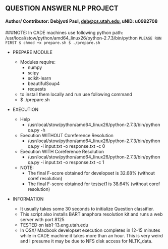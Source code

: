 ## QUESTION ANSWER NLP PROJECT
#### Author/ Contributor: Debjyoti Paul, deb@cs.utah.edu, uNID: u0992708
###NOTE: In CADE machines use following python path: /usr/local/stow/python/amd64_linux26/python-2.7.3/bin/python
`PLEASE RUN FIRST
$ chmod +x prepare.sh
$ ./prepare.sh
`

- PREPARE MODULE
    - Modules require:
        - numpy
        - scipy
        - scikit-learn
        - beautifulSoup4
        - requests
    - to install them locally and run use following command
    - $ ./prepare.sh
    
- EXECUTION
    -  Help 
		- /usr/local/stow/python/amd64_linux26/python-2.7.3/bin/python qa.py -h
	- Execution WITHOUT Coreference Resolution 
		- /usr/local/stow/python/amd64_linux26/python-2.7.3/bin/python qa.py -i input.txt -o response.txt -c 0
    - Execution WITH Coreference Resolution
		- /usr/local/stow/python/amd64_linux26/python-2.7.3/bin/python qa.py -i input.txt -o response.txt -c 1
    - NOTE: 
        - The final F-score obtained for developset is 32.68% (without coref resolution)
        - The final F-score obtained for testset1 is 38.64% (without coref resolution)
    
- INFORMATION
	- It usually takes some 30 seconds to initialize Question classifier.
    - This script also installs BART anaphora resolution kit and runs a web server with port 8125
    - TESTED on lab1-13.eng.utah.edu 
    - In OSX/ Macbook developset execution completes in 12-15 minutes while in CADE machine it takes more than an hour. 
      This is very weird and I presume it may be due to NFS disk access for NLTK_data.
